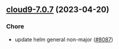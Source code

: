 

## [cloud9-7.0.7](https://github.com/truecharts/charts/compare/cloud9-7.0.6...cloud9-7.0.7) (2023-04-20)

### Chore

- update helm general non-major ([#8087](https://github.com/truecharts/charts/issues/8087))
  
  